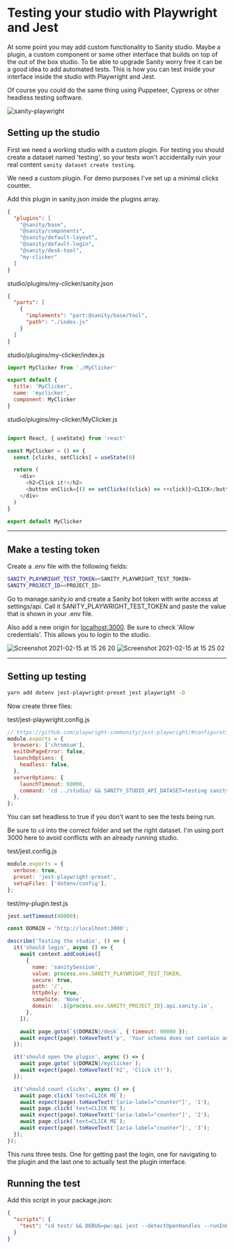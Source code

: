 # Testing your studio with Playwright and Jest

At some point you may add custom functionality to Sanity studio. Maybe a plugin, a custom component or some other interface that builds on top of the out of the box studio. To be able to  upgrade Sanity worry free it can be a good idea to add automated tests. This is how you can  test inside your interface inside the studio with Playwright and Jest.

Of course you could do the same thing using Puppeteer, Cypress or other headless testing software.

![sanity-playwright](https://user-images.githubusercontent.com/580312/108113887-5cd90b00-7098-11eb-9a44-3786f84588e3.gif)

## Setting up the studio

First we need a working studio with a custom plugin. For testing you should create a dataset named 'testing', so your tests won't accidentally ruin your real content `sanity dataset create testing`.

We need a custom plugin. For demo purposes I've set up a minimal clicks counter. 

Add this plugin in sanity.json inside the plugins array.

```json
{
  "plugins": [
    "@sanity/base",
    "@sanity/components",
    "@sanity/default-layout",
    "@sanity/default-login",
    "@sanity/desk-tool",
    "my-clicker"
  ]
}
```

studio/plugins/my-clicker/sanity.json

```json
{
  "parts": [
    {
      "implements": "part:@sanity/base/tool",
      "path": "./index.js"
    }
  ]
}
```

studio/plugins/my-clicker/index.js

```js
import MyClicker from './MyClicker'

export default {
  title: 'MyClicker',
  name: 'myclicker',
  component: MyClicker
}
```

studio/plugins/my-clicker/MyClicker.js

```js

import React, { useState} from 'react'

const MyClicker = () => {
  const [clicks, setClicks] = useState(0)

  return (
    <div>
      <h2>Click it!</h2>
      <button onClick={() => setClicks((click) => ++click)}>CLICK</button> <strong aria-label="counter">{clicks}</strong>
    </div>
  )
}

export default MyClicker
```

---

## Make a testing token

Create a .env file with the following fields:

```bash
SANITY_PLAYWRIGHT_TEST_TOKEN=<SANITY_PLAYWRIGHT_TEST_TOKEN>
SANITY_PROJECT_ID=<PROJECT_ID>
```

Go to manage.sanity.io and create a Sanity bot token with write access at settings/api. Call it SANITY_PLAYWRIGHT_TEST_TOKEN and paste the value that is shown in your .env file.

Also add a new origin for [localhost:3000](http://localhost:3000). Be sure to check 'Allow credentials'. This allows you to login to the studio.

![Screenshot 2021-02-15 at 15 26 20](https://user-images.githubusercontent.com/580312/108379648-6bddcb80-7206-11eb-9965-a64d338f445f.png)
![Screenshot 2021-02-15 at 15 25 02](https://user-images.githubusercontent.com/580312/108379645-6aac9e80-7206-11eb-9f29-9a9e22101d88.png)

---

## Setting up testing

```bash
yarn add dotenv jest-playwright-preset jest playwright -D
```

Now create three files:

test/jest-playwright.config.js

```js
// https://github.com/playwright-community/jest-playwright/#configuration
module.exports = {
  browsers: ['chromium'],
  exitOnPageError: false,
  launchOptions: {
    headless: false,
  },
  serverOptions: {
    launchTimeout: 60000,
    command: 'cd ../studio/ && SANITY_STUDIO_API_DATASET=testing sanity start --port 3000',
  },
};
```

You can set headless to true if you don't want to see the tests being run. 

Be sure to `cd` into the correct folder and set the right dataset. I'm using port 3000 here to avoid conflicts with an already running studio.

test/jest.config.js

```js
module.exports = {
  verbose: true,
  preset: 'jest-playwright-preset',
  setupFiles: ['dotenv/config'],
};
```

test/my-plugin.test.js

```js
jest.setTimeout(40000);

const DOMAIN = 'http://localhost:3000';

describe('Testing the studio', () => {
  it('should login', async () => {
    await context.addCookies([
      {
        name: 'sanitySession',
        value: process.env.SANITY_PLAYWRIGHT_TEST_TOKEN,
        secure: true,
        path: '/',
        httpOnly: true,
        sameSite: 'None',
        domain: `.${process.env.SANITY_PROJECT_ID}.api.sanity.io`,
      },
    ]);

    await page.goto(`${DOMAIN}/desk`, { timeout: 60000 });
    await expect(page).toHaveText('p', 'Your schema does not contain any document types.');
  });

  it('should open the plugin', async () => {
    await page.goto(`${DOMAIN}/myclicker`);
    await expect(page).toHaveText('h2', 'Click it!');
  });

  it('should count clicks', async () => {
    await page.click(`text=CLICK ME`);
    await expect(page).toHaveText('[aria-label="counter"]', '1');
    await page.click(`text=CLICK ME`);
    await expect(page).toHaveText('[aria-label="counter"]', '2');
    await page.click(`text=CLICK ME`);
    await expect(page).toHaveText('[aria-label="counter"]', '3');
  });
});
```

This runs three tests. One for getting past the login, one for navigating to the plugin and the last one to actually test the plugin interface.

## Running the test

Add this script in your package.json:

```json
{
  "scripts": {
    "test": "cd test/ && DEBUG=pw:api jest --detectOpenHandles --runInBand"
  }
}
```
